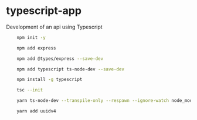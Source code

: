 # typescript-app
Development of an api using Typescript

```bash
    npm init -y

    npm add express

    npm add @types/express --save-dev

    npm add typescript ts-node-dev --save-dev
```

```bash
    npm install -g typescript

    tsc --init
```

```bash
    yarn ts-node-dev --transpile-only --respawn --ignore-watch node_modules src/server.ts
```

```bash
    yarn add uuidv4
```
